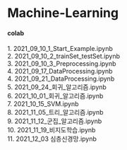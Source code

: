 # Machine-Learning

<h4>colab</h4>
1.  2021_09_10_1_Start_Example.ipynb </br>
2.  2021_09_10_2_trainSet_testSet.ipynb </br>
3.  2021_09_10_3_Preprocessing.ipynb </br>
4.  2021_09_17_DataProcessing.ipynb </br>
4.  2021_09_21_DataProcessing.ipynb </br>
5.  2021_09_24_회귀_알고리즘.ipynb </br>
6.  2021_10_01_회귀_알고리즘.ipynb </br>
7.  2021_10_15_SVM.ipynb </br>
8.  2021_11_05_트리_알고리즘.ipynb </br>
9.  2021_11_12_군집_알고리즘.ipynb </br>
10. 2021_11_19_비지도학습.ipynb </br> 
11. 2021_12_03 심층신경망.ipynb
